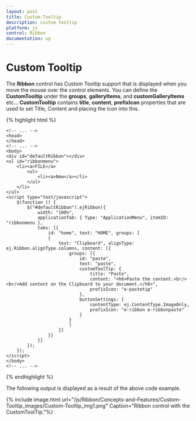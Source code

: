 ```yaml
---
layout: post
title: Custom-Tooltip
description: custom tooltip
platform: js
control: Ribbon
documentation: ug
---
```


# Custom Tooltip

The **Ribbon** control has Custom Tooltip support that is displayed when you move the mouse over the control elements. You can define the **CustomTooltip** under the **groups**, **galleryItems**, and **customGalleryItems** etc... **CustomTooltip** contains **title**, **content**, **prefixIcon** properties that are used to set Title, Content and placing the icon into this.

{% highlight html %}

    <!-- ... -->
    <head>
    </head>
    <!-- ... -->
    <body>
    <div id="defaultRibbon"></div>
    <ul id="ribbonmenu">
        <li><a>FILE</a>
            <ul>
                <li><a>New</a></li>
            </ul>
        </li>
    </ul>
    <script type="text/javascript">
        $(function () {
            $("#defaultRibbon").ejRibbon({
                width: "100%", 
                applicationTab: { Type: "ApplicationMenu", itemID: "ribbonmenu },
                tabs: [{
                    id: "home", text: "HOME", groups: [
                    {
                        text: "Clipboard", alignType: ej.Ribbon.alignType.columns, content: [{
                            groups: [{
                                id: "paste",
                                text: "paste",
                                customToolTip: {
                                    title: "Paste",
                                    content: "<h6>Paste the content.<br/><br/>Add content on the Clipboard to your document.</h6>",
                                    prefixIcon: "e-pastetip"
                                },
                                buttonSettings: {
                                    contentType: ej.ContentType.ImageOnly,
                                    prefixIcon: "e-ribbon e-ribbonpaste"
                                }
                            }
                            ]
                        }]
                    }]
                }]
            });
        });
    </script>
    </body>
    <!-- ... -->


{% endhighlight %}



The following output is displayed as a result of the above code example.

{% include image.html url="/js/Ribbon/Concepts-and-Features/Custom-Tooltip_images/Custom-Tooltip_img1.png" Caption="Ribbon control with the CustomToolTip."%}

